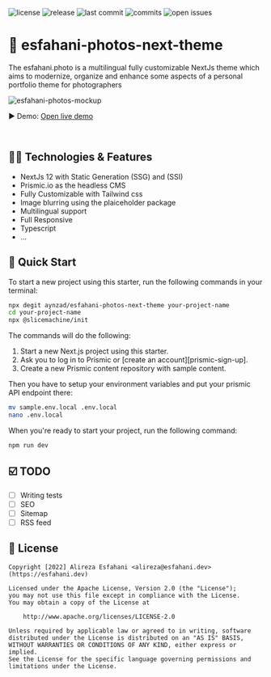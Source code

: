 <p align="left">
    <span><img src="https://badgen.net/badge/license/MIT/blue" alt="license"></span>
    <span><img src="https://badgen.net/github/releases/aynzad/esfahani-photos-next-theme" alt="release"></span>
    <span><img src="https://badgen.net/github/last-commit/aynzad/esfahani-photos-next-theme" alt="last commit"></span>
    <span><img src="https://badgen.net/github/commits/aynzad/esfahani-photos-next-theme" alt="commits"></span>
    <span><img src="https://badgen.net/github/open-issues/aynzad/esfahani-photos-next-theme" alt="open issues"></span>
</p>

# 🌆 esfahani-photos-next-theme

The esfahani.photo is a multilingual fully customizable NextJs theme which aims to modernize, organize and enhance some aspects of a personal portfolio theme for photographers

![esfahani-photos-mockup](https://images.prismic.io/esfahani-photos/88de432f-9109-4f3b-9716-e9db7443a523_esfahani-photos-mockup.png?auto=compress,format)

▶️ Demo: [Open live demo](https://esfahani-photos-next-theme.vercel.app/)

&nbsp;

## 🧞‍♂️ Technologies & Features

- NextJs 12 with Static Generation (SSG) and (SSI)
- Prismic.io as the headless CMS
- Fully Customizable with Tailwind css
- Image blurring using the plaiceholder package
- Multilingual support
- Full Responsive
- Typescript
- ...

## 🚀 Quick Start

To start a new project using this starter, run the following commands in your terminal:

```sh
npx degit aynzad/esfahani-photos-next-theme your-project-name
cd your-project-name
npx @slicemachine/init
```

The commands will do the following:

1. Start a new Next.js project using this starter.
2. Ask you to log in to Prismic or [create an account][prismic-sign-up].
3. Create a new Prismic content repository with sample content.

Then you have to setup your environment variables and put your prismic API endpoint there:

```sh
mv sample.env.local .env.local
nano .env.local
```

When you're ready to start your project, run the following command:

```sh
npm run dev
```

## ☑️ TODO

- [ ] Writing tests
- [ ] SEO
- [ ] Sitemap
- [ ] RSS feed

## 📝 License

```
Copyright [2022] Alireza Esfahani <alireza@esfahani.dev> (https://esfahani.dev)

Licensed under the Apache License, Version 2.0 (the "License");
you may not use this file except in compliance with the License.
You may obtain a copy of the License at

    http://www.apache.org/licenses/LICENSE-2.0

Unless required by applicable law or agreed to in writing, software
distributed under the License is distributed on an "AS IS" BASIS,
WITHOUT WARRANTIES OR CONDITIONS OF ANY KIND, either express or implied.
See the License for the specific language governing permissions and
limitations under the License.
```
